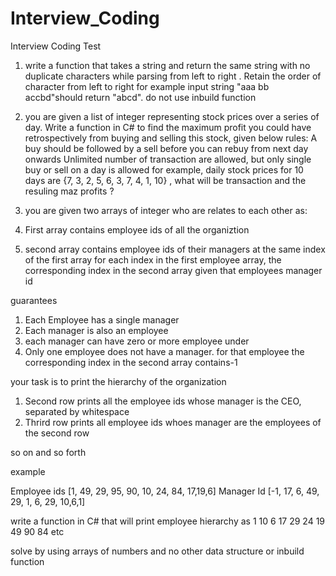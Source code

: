 # Interview_Coding
Interview Coding Test
1. write a function that takes a string and return the same string with no duplicate characters while parsing from left to right . Retain the order of character from left to right for example input string "aaa bb accbd"should return "abcd". do not use inbuild function

2. you are given a list of integer representing stock prices over a series of day. Write a function in C# to find the maximum profit you could have retrospectively from buying and selling this stock, given below rules:
A buy should be followed by a sell before you can rebuy from next day onwards
Unlimited number of transaction are allowed, but only single buy or sell on a day is allowed 
for example, daily stock prices for 10 days are {7, 3, 2, 5, 6, 3, 7, 4, 1, 10} , what will be transaction and the resuling maz profits ?

3. you are given two arrays of integer who are relates to each other as:
   
  1. First array contains employee ids of all the organiztion
  2. second array contains employee ids of their managers at the same index of the first array
     for each index in the first employee array, the corresponding index in the second array given that employees manager id

guarantees
  1. Each Employee has a single manager
  2. Each manager is also an employee
  3. each manager can have zero or more employee under 
  4. Only one employee does not have a manager. for that employee the corresponding index in the second array contains-1

your task is to print the hierarchy of the organization
  1. Second row prints all the employee ids whose manager is the CEO, separated by whitespace
  2. Thrird row prints all employee ids whoes manager are the employees of the second row

so on and so forth

example

Employee ids [1, 49, 29, 95, 90, 10, 24, 84, 17,19,6]
 Manager Id [-1, 17, 6, 49, 29, 1, 6, 29, 10,6,1]

write a function in C# that will print employee hierarchy as
1
10 6
17 29 24 19
49 90 84
etc

solve by using arrays of numbers and no other data structure or inbuild function


